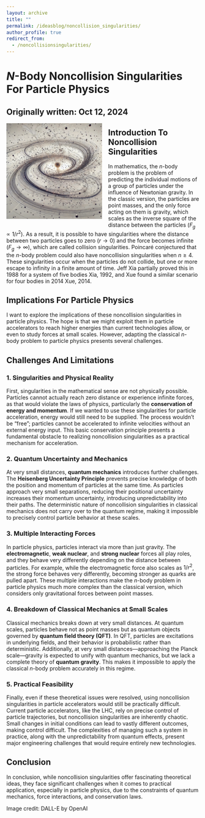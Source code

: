 ```yaml
---
layout: archive
title: ""
permalink: /ideasblog/noncollision_singularities/
author_profile: true
redirect_from:
  - /noncollisionsingularities/
---
```


# $N$-Body Noncollision Singularities For Particle Physics

Originally written: Oct 12, 2024
-----
<img src="/images/nbody.jpeg" style="max-height: 250px; max-width: 100%; margin-right: 16px; margin-bottom: 10px" align=left>

## Introduction To Noncollision Singularities

In mathematics, the $n$-body problem is the problem of predicting the individual motions of a group of particles under the influence of Newtonian gravity. 
In the classic version, the particles are point masses, and the only force acting on them is gravity, which scales as the inverse square of the distance between the particles ($F_g \propto 1/r^2$). 
As a result, it is possible to have singularities where the distance between two particles goes to zero ($r \to 0$) and the force becomes infinite ($F_g \to \infty$), which are called collision singularities. 
Poincaré conjectured that the $n$-body problem could also have noncollision singularities when $n \geq 4$. 
These singularities occur when the particles do not collide, but one or more escape to infinity in a finite amount of time. 
Jeff Xia partially proved this in 1988 for a system of five bodies Xia, 1992, and Xue found a similar scenario for four bodies in 2014 Xue, 2014.

## Implications For Particle Physics

I want to explore the implications of these noncollision singularities in particle physics. 
The hope is that we might exploit them in particle accelerators to reach higher energies than current technologies allow, or even to study forces at small scales. 
However, adapting the classical $n$-body problem to particle physics presents several challenges.

## Challenges And Limitations

### 1. Singularities and Physical Reality

First, singularities in the mathematical sense are not physically possible. 
Particles cannot actually reach zero distance or experience infinite forces, as that would violate the laws of physics, particularly the **conservation of energy and momentum**. 
If we wanted to use these singularities for particle acceleration, energy would still need to be supplied. 
The process wouldn’t be “free”; particles cannot be accelerated to infinite velocities without an external energy input. 
This basic conservation principle presents a fundamental obstacle to realizing noncollision singularities as a practical mechanism for acceleration.

### 2. Quantum Uncertainty and Mechanics

At very small distances, **quantum mechanics** introduces further challenges. 
The **Heisenberg Uncertainty Principle** prevents precise knowledge of both the position and momentum of particles at the same time. 
As particles approach very small separations, reducing their positional uncertainty increases their momentum uncertainty, introducing unpredictability into their paths. 
The deterministic nature of noncollision singularities in classical mechanics does not carry over to the quantum regime, making it impossible to precisely control particle behavior at these scales.

### 3. Multiple Interacting Forces

In particle physics, particles interact via more than just gravity. 
The **electromagnetic**, **weak nuclear**, and **strong nuclear** forces all play roles, and they behave very differently depending on the distance between particles. 
For example, while the electromagnetic force also scales as $1/r^2$, the strong force behaves very differently, becoming stronger as quarks are pulled apart. 
These multiple interactions make the $n$-body problem in particle physics much more complex than the classical version, which considers only gravitational forces between point masses.

### 4. Breakdown of Classical Mechanics at Small Scales

Classical mechanics breaks down at very small distances. 
At quantum scales, particles behave not as point masses but as quantum objects governed by **quantum field theory (QFT)**. 
In QFT, particles are excitations in underlying fields, and their behavior is probabilistic rather than deterministic. 
Additionally, at very small distances—approaching the Planck scale—gravity is expected to unify with quantum mechanics, but we lack a complete theory of **quantum gravity**. 
This makes it impossible to apply the classical $n$-body problem accurately in this regime.

### 5. Practical Feasibility

Finally, even if these theoretical issues were resolved, using noncollision singularities in particle accelerators would still be practically difficult. 
Current particle accelerators, like the LHC, rely on precise control of particle trajectories, but noncollision singularities are inherently chaotic. 
Small changes in initial conditions can lead to vastly different outcomes, making control difficult. 
The complexities of managing such a system in practice, along with the unpredictability from quantum effects, present major engineering challenges that would require entirely new technologies.

## Conclusion

In conclusion, while noncollision singularities offer fascinating theoretical ideas, they face significant challenges when it comes to practical application, especially in particle physics, due to the constraints of quantum mechanics, force interactions, and conservation laws.

Image credit: DALL-E by OpenAI